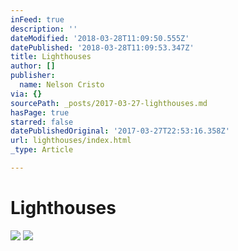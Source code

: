 ```yaml
---
inFeed: true
description: ''
dateModified: '2018-03-28T11:09:50.555Z'
datePublished: '2018-03-28T11:09:53.347Z'
title: Lighthouses
author: []
publisher:
  name: Nelson Cristo
via: {}
sourcePath: _posts/2017-03-27-lighthouses.md
hasPage: true
starred: false
datePublishedOriginal: '2017-03-27T22:53:16.358Z'
url: lighthouses/index.html
_type: Article

---
```

# Lighthouses
![](https://the-grid-user-content.s3-us-west-2.amazonaws.com/316eaa93-efe9-400b-9a1b-b01bf9ca63ea.jpg)
![](https://the-grid-user-content.s3-us-west-2.amazonaws.com/39c4e684-e94f-461b-89f4-e64c0ea90d5a.jpg)